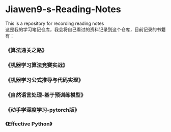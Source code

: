 # Jiawen9-s-Reading-Notes
This is a repository for recording reading notes  
这是我的学习笔记仓库，我会将自己看过的资料记录到这个仓库，目前记录的书籍有：  
### 《算法通关之路》
### 《机器学习算法竞赛实战》
### 《机器学习公式推导与代码实现》
### 《自然语言处理-基于预训练模型》
### 《动手学深度学习-pytorch版》
### 《Effective Python》
